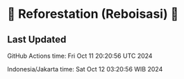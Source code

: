 
# 🌳 Reforestation (Reboisasi) 🌲

## Last Updated

GitHub Actions time: Fri Oct 11 20:20:56 UTC 2024

Indonesia/Jakarta time: Sat Oct 12 03:20:56 WIB 2024
